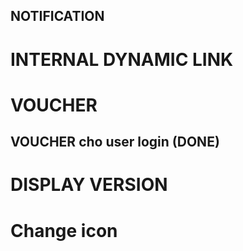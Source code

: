 ## NOTIFICATION

# INTERNAL DYNAMIC LINK

# VOUCHER
## VOUCHER cho user login (DONE)

# DISPLAY VERSION

# Change icon